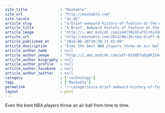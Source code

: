 ```yaml
---
site_title               : "Mashable"
site_url                 : "http://mashable.com"
site_locale              : "en_US"
article_slug             : "a-brief-awkward-history-of-fashion-at-the-nba-draft"
article_title            : "A Brief, Awkward History of Fashion at the NBA Draft"
article_image            : "http://i.amz.mshcdn.com/p44tVNL0IvF5lrKxJU0fPsWhK90=/1200x627/2014%2F06%2F26%2F6b%2FWorst_Dress.58605.jpg"
article_url              : "http://mashable.com/2014/06/26/nba-draft-day-worst-outfits/"
article_published_at     : "2014-06-26T20:20:21-03:00"
article_description      : "Even the best NBA players throw an air ball from time to time."
article_author_name      : null
article_author_image     : "http://i.amz.mshcdn.com/utF-AtG0D7uDgdK1Z4Ak7Ypvir0=/90x90/2016%2F06%2F30%2Fb0%2F201503270cHeadshot_20.5abbf.2d457.jpg"
article_author_biography : null
article_author_profile   : null
article_author_facebook  : null
article_author_twitter   : null
category                 : ['technology']
tags                     : ['Mashable']
permalink                : "/:categories/a-brief-awkward-history-of-fashion-at-the-nba-draft/"
layout                   : post
---
```


Even the best NBA players throw an air ball from time to time.
